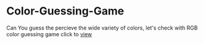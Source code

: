 # Color-Guessing-Game
Can You guess the percieve the wide variety of colors, let's check with RGB color guessing game 
click to [view](https://sachin4219.github.io/Color-Guessing-Game/)
